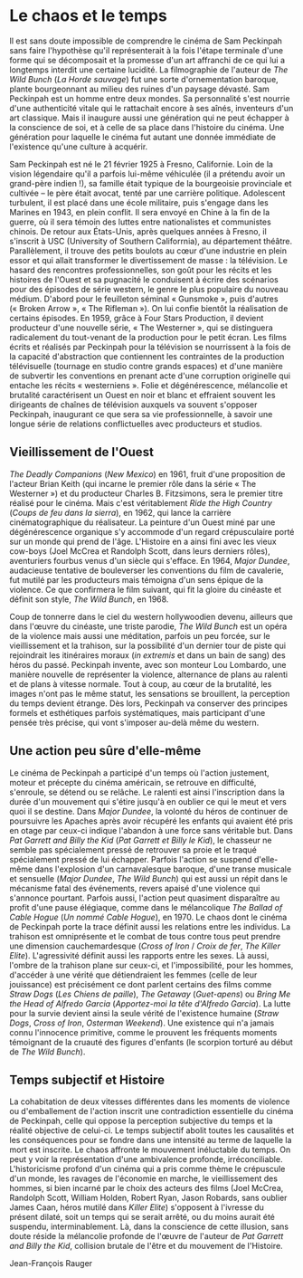 # Le chaos et le temps

Il est sans doute impossible de comprendre le cinéma de Sam Peckinpah sans faire l'hypothèse qu'il représenterait à la fois l'étape terminale d'une forme qui se décomposait et la promesse d'un art affranchi de ce qui lui a longtemps interdit une certaine lucidité. La filmographie de l'auteur de *The Wild Bunch* (*La Horde sauvage*) fut une sorte d'ornementation baroque, plante bourgeonnant au milieu des ruines d'un paysage dévasté. Sam Peckinpah est un homme entre deux mondes. Sa personnalité s'est nourrie d'une authenticité vitale qui le rattachait encore à ses aînés, inventeurs d'un art classique. Mais il inaugure aussi une génération qui ne peut échapper à la conscience de soi, et à celle de sa place dans l'histoire du cinéma. Une génération pour laquelle le cinéma fut autant une donnée immédiate de l'existence qu'une culture à acquérir.

Sam Peckinpah est né le 21 février 1925 à Fresno, Californie. Loin de la vision légendaire qu'il a parfois lui-même véhiculée (il a prétendu avoir un grand-père indien&nbsp;!), sa famille était typique de la bourgeoisie provinciale et cultivée –&nbsp;le père était avocat, tenté par une carrière politique. Adolescent turbulent, il est placé dans une école militaire, puis s'engage dans les Marines en 1943, en plein conflit. Il sera envoyé en Chine à la fin de la guerre, où il sera témoin des luttes entre nationalistes et communistes chinois. De retour aux États-Unis, après quelques années à Fresno, il s'inscrit à USC (University of Southern Califorrnia), au département théâtre. Parallèlement, il trouve des petits boulots au cœur d'une industrie en plein essor et qui allait transformer le divertissement de masse&nbsp;: la télévision. Le hasard des rencontres professionnelles, son goût pour les récits et les histoires de l'Ouest et sa pugnacité le conduisent à écrire des scénarios pour des épisodes de série western, le genre le plus populaire du nouveau médium. D'abord pour le feuilleton séminal «&nbsp;Gunsmoke&nbsp;», puis d'autres («&nbsp;Broken Arrow&nbsp;», «&nbsp;The Rifleman&nbsp;»). On lui confie bientôt la réalisation de certains épisodes. En 1959, grâce à Four Stars Production, il devient producteur d'une nouvelle série, «&nbsp;The Westerner&nbsp;», qui se distinguera radicalement du tout-venant de la production pour le petit écran. Les films écrits et réalisés par Peckinpah pour la télévision se nourrissent à la fois de la capacité d'abstraction que contiennent les contraintes de la production télévisuelle (tournage en studio contre grands espaces) et d'une manière de subvertir les conventions en prenant acte d'une corruption originelle qui entache les récits «&nbsp;westerniens&nbsp;». Folie et dégénérescence, mélancolie et brutalité caractérisent un Ouest en noir et blanc et effraient souvent les dirigeants de chaînes de télévision auxquels va souvent s'opposer Peckinpah, inaugurant ce que sera sa vie professionnelle, à savoir une longue série de relations conflictuelles avec producteurs et studios.

## Vieillissement de l'Ouest

*The Deadly Companions* (*New Mexico*) en 1961, fruit d'une proposition de l'acteur Brian Keith (qui incarne le premier rôle dans la série «&nbsp;The Westerner&nbsp;») et du producteur Charles B. Fitzsimons, sera le premier titre réalisé pour le cinéma. Mais c'est véritablement *Ride the High Country* (*Coups de feu dans la sierra*), en 1962, qui lance la carrière cinématographique du réalisateur. La peinture d'un Ouest miné par une dégénérescence organique s'y accommode d'un regard crépusculaire porté sur un monde qui prend de l'âge. L'Histoire en a ainsi fini avec les vieux cow-boys (Joel McCrea et Randolph Scott, dans leurs derniers rôles), aventuriers fourbus venus d'un siècle qui s'efface. En 1964, *Major Dundee*, audacieuse tentative de bouleverser les conventions du film de cavalerie, fut mutilé par les producteurs mais témoigna d'un sens épique de la violence. Ce que confirmera le film suivant, qui fit la gloire du cinéaste et définit son style, *The Wild Bunch*, en 1968.

Coup de tonnerre dans le ciel du western hollywoodien devenu, ailleurs que dans l'œuvre du cinéaste, une triste parodie, *The Wild Bunch* est un opéra de la violence mais aussi une méditation, parfois un peu forcée, sur le vieillissement et la trahison, sur la possibilité d'un dernier tour de piste qui rejoindrait les itinéraires moraux (*in extremis* et dans un bain de sang) des héros du passé. Peckinpah invente, avec son monteur Lou Lombardo, une manière nouvelle de représenter la violence, alternance de plans au ralenti et de plans à vitesse normale. Tout à coup, au cœur de la brutalité, les images n'ont pas le même statut, les sensations se brouillent, la perception du temps devient étrange. Dès lors, Peckinpah va conserver des principes formels et esthétiques parfois systématiques, mais participant d'une pensée très précise, qui vont s'imposer au-delà même du western.

## Une action peu sûre d'elle-même

Le cinéma de Peckinpah a participé d'un temps où l'action justement, moteur et précepte du cinéma américain, se retrouve en difficulté, s'enroule, se détend ou se relâche. Le ralenti est ainsi l'inscription dans la durée d'un mouvement qui s'étire jusqu'à en oublier ce qui le meut et vers quoi il se destine. Dans *Major Dundee*, la volonté du héros de continuer de poursuivre les Apaches après avoir récupéré les enfants qui avaient été pris en otage par ceux-ci indique l'abandon à une force sans véritable but. Dans *Pat Garrett and Billy the Kid* (*Pat Garrett et Billy le Kid*), le chasseur ne semble pas spécialement pressé de retrouver sa proie et le traqué spécialement pressé de lui échapper. Parfois l'action se suspend d'elle-même dans l'explosion d'un carnavalesque baroque, d'une transe musicale et sensuelle (*Major Dundee*, *The Wild Bunch*) qui est aussi un répit dans le mécanisme fatal des événements, revers apaisé d'une violence qui s'annonce pourtant. Parfois aussi, l'action peut quasiment disparaître au profit d'une pause élégiaque, comme dans le mélancolique *The Ballad of Cable Hogue* (*Un nommé Cable Hogue*), en 1970. Le chaos dont le cinéma de Peckinpah porte la trace définit aussi les relations entre les individus. La trahison est omniprésente et le combat de tous contre tous peut prendre une dimension cauchemardesque (*Cross of Iron* / *Croix de fer*, *The Killer Elite*). L'agressivité définit aussi les rapports entre les sexes. Là aussi, l'ombre de la trahison plane sur ceux-ci, et l'impossibilité, pour les hommes, d'accéder à une vérité que détiendraient les femmes (celle de leur jouissance) est précisément ce dont parlent certains des films comme *Straw Dogs* (*Les Chiens de paille*), *The Getaway* (*Guet-apens*) ou *Bring Me the Head of Alfredo Garcia* (*Apportez-moi la tête d'Alfredo Garcia*). La lutte pour la survie devient ainsi la seule vérité de l'existence humaine (*Straw Dogs*, *Cross of Iron*, *Osterman Weekend*). Une existence qui n'a jamais connu l'innocence primitive, comme le prouvent les fréquents moments témoignant de la cruauté des figures d'enfants (le scorpion torturé au début de *The Wild Bunch*).

## Temps subjectif et Histoire

La cohabitation de deux vitesses différentes dans les moments de violence ou d'emballement de l'action inscrit une contradiction essentielle du cinéma de Peckinpah, celle qui oppose la perception subjective du temps et la réalité objective de celui-ci. Le temps subjectif abolit toutes les causalités et les conséquences pour se fondre dans une intensité au terme de laquelle la mort est inscrite. Le chaos affronte le mouvement inéluctable du temps. On peut y voir la représentation d'une ambivalence profonde, irréconciliable. L'historicisme profond d'un cinéma qui a pris comme thème le crépuscule d'un monde, les ravages de l'économie en marche, le vieillissement des hommes, si bien incarné par le choix des acteurs des films (Joel McCrea, Randolph Scott, William Holden, Robert Ryan, Jason Robards, sans oublier James Caan, héros mutilé dans *Killer Elite*) s'opposent à l'ivresse du présent dilaté, soit un temps qui se serait arrêté, ou du moins aurait été suspendu, interminablement. Là, dans la conscience de cette illusion, sans doute réside la mélancolie profonde de l'œuvre de l'auteur de *Pat Garrett and Billy the Kid*, collision brutale de l'être et du mouvement de l'Histoire.

Jean-François Rauger